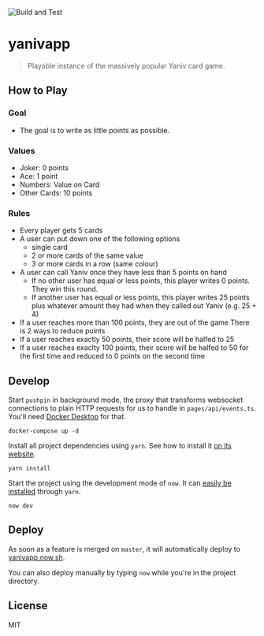 ![Build and Test](https://github.com/Yaniv-the-Game/yanivapp/workflows/Build%20and%20Test/badge.svg)

# yanivapp

> Playable instance of the massively popular Yaniv card game.

## How to Play

### Goal
- The goal is to write as little points as possible.

### Values
- Joker: 0 points
- Ace: 1 point
- Numbers: Value on Card
- Other Cards: 10 points

### Rules
- Every player gets 5 cards
- A user can put down one of the following options
  - single card
  - 2 or more cards of the same value
  - 3 or more cards in a row (same colour)
- A user can call Yaniv once they have less than 5 points on hand
  - If no other user has equal or less points, this player writes 0 points. They win this round.
  - If another user has equal or less points, this player writes 25 points plus whatever amount they had when they called out Yaniv (e.g. 25 + 4)
- If a user reaches more than 100 points, they are out of the game
There is 2 ways to reduce points
 - If a user reaches exactly 50 points, their score will be halfed to 25
  - If a user reaches exaclty 100 points, their score will be halfed to 50 for the first time and reduced to 0 points on the second time

## Develop

Start `pushpin` in background mode,
the proxy that transforms websocket connections to plain
HTTP requests for us to handle in `pages/api/events.ts`.
You'll need [Docker Desktop](https://www.docker.com/products/docker-desktop)
for that.

```
docker-compose up -d
```

Install all project dependencies using `yarn`. See how to install
it [on its website](https://classic.yarnpkg.com/en/docs/install/).

```
yarn install
```

Start the project using the development mode of `now`.
It can [easily be installed](https://zeit.co/download) through `yarn`.

```
now dev
```

## Deploy

As soon as a feature is merged on `master`, it will automatically deploy
to [yanivapp.now.sh](https://yanivapp.now.sh).

You can also deploy manually by typing `now` while you're in the project directory.

## License

MIT
